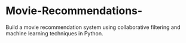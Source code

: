 # Movie-Recommendations-

Build a movie recommendation system
using collaborative filtering and machine
learning techniques in Python.
